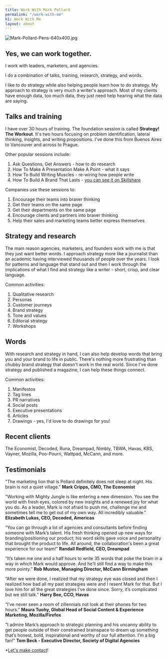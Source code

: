 ```yaml
---
title: Work With Mark Pollard
permalink: "/work-with-me"
h1: Work With Me
layout: about
---
```


![Mark-Pollard-Pens-640x400.jpg](/uploads/Mark-Pollard-Pens-640x400.jpg)

## Yes, we can work together.

I work with leaders, marketers, and agencies.

I do a combination of talks, training, research, strategy, and words.

I like to do strategy while also helping people learn how to do strategy. My approach to strategy is very much a writer's approach. Most of my clients have enough data, too much data, they just need help hearing what the data are saying.

## Talks and training

I have over 30 hours of training. The foundation session is called **Strategy! The Workout**. It's two hours focusing on problem identification, lateral thinking, insights, and writing propositions. I've done this from Buenos Aires to Vancouver and across to Prague.

Other popular sessions include:
1. Ask Questions, Get Answers - how to do research
2. How To Make A Presentation Make A Point - what it says
3. How To Build Writing Muscles - re-wiring how people write
4. How To Build A Brand That Lasts - [you can see it on Skillshare](http://skl.sh/markpollard)


Companies use these sessions to:
1. Encourage their teams into braver thinking
2. Get their teams on the same page
3. Get their departments on the same page
4. Encourage clients and partners into braver thinking
5. Help their sales and marketing teams better express themselves

## Strategy and research

The main reason agencies, marketers, and founders work with me is that they just want better words. I approach strategy more like a journalist than an academic having interviewed thousands of people over the years. I look for patterns and language that stand out and then I work through the implications of what I find and strategy like a writer - short, crisp, and clear language.

Common activities:
1. Qualitative research
2. Personas
3. Customer journeys
4. Brand strategy
5. Tone and values
6. Editorial strategy
7. Workshops

## Words

With research and strategy in hand, I can also help develop words that bring you and your brand to life in public. There's nothing more frustrating than chubby brand strategy that doesn't work in the real world. Since I've done strategy and published a magazine, I can help these things connect.

Common activities:
1. Manifestos
2. Tag lines
3. PR narratives
4. Social posts
5. Executive presentations
6. Articles
7. Drawings - yes, I'd love to do drawings for you!

## Recent clients

The Economist, Decoded, Runa, Dreampad, Nimbly, TBWA, Havas, KBS, Vayner, Mozilla, Poo-Pourri, Wattpad, McCann, and more.

## Testimonials

"The marketing lion that is Pollard definitely does not sleep at night. His brain is not a quiet village." **Mark Cripps, CMO, The Economist**

"Working with Mighty Jungle is like entering a new dimension. You see the world with fresh eyes, colored by new insights and a renewed joy for what you do. As a leader, Mark is not afraid to push me, challenge me and sometimes tell me to get out of my own way. All incredibly valuable." **Elizabeth Lukas, CEO, Decoded, Americas**

“You can go through a lot of agencies and consultants before finding someone with Mark’s talent. His fresh thinking opened up new ways for branding/positioning our product; his word skills gave voice and personality that brought the product to life.  All around, the collaboration's been a great experience for our team!” **Randall Redfield, CEO, Dreampad**

“It’s taken me one and a half hours to write 35 words that poke the brain in a way in which Mark would approve. And he’ll still find a way to make this more pointy.” **Rob Mustoe, Managing Director, McCann Birmingham**

“After we were done, I realized that my strategy eye was closed and then I realized how bad all my past strategies were and I resent Mark for that. But I love him for all the great strategies I’ve done since. Sorry, it’s complicated but we still talk.” **Harry Bee, CCO, Havas**

“I’ve never seen a room of zillennials not look at their phones for two hours.” **Maura Tuohy, Global Head of Social Content & Experience Marketing, Mozilla/Firefox**

"I admire Mark’s approach to strategic planning and his uncanny ability to get people outside of their constrained brainspace to dream up something that’s honest, bold, inspirational and worthy of our full attention. I’m a big fan!" **Tom Beck - Executive Director, Society of Digital Agencies**

*[Let's make contact](contact)!